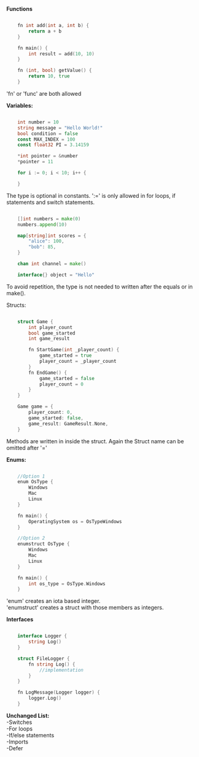 **Functions**

```go

    fn int add(int a, int b) {
        return a + b
    }

    fn main() {
        int result = add(10, 10)
    }

    fn (int, bool) getValue() {
        return 10, true
    }

```

'fn' or 'func' are both allowed

**Variables:**

```go

    int number = 10
    string message = "Hello World!"
    bool condition = false
    const MAX_INDEX = 100
    const float32 PI = 3.14159

    *int pointer = &number
    *pointer = 11

    for i := 0; i < 10; i++ {

    }

```
The type is optional in constants.
':=' is only allowed in for loops, if statements and switch statements.

```go

    []int numbers = make(0)
    numbers.append(10)

    map[string]int scores = {
        "alice": 100,
        "bob": 85,
    }

    chan int channel = make()

    interface{} object = "Hello"

```

To avoid repetition, the type is not needed to written after the equals or in make().

Structs:

```go

    struct Game {
        int player_count
        bool game_started
        int game_result

        fn StartGame(int _player_count) {
            game_started = true
            player_count = _player_count
        }
        fn EndGame() {
            game_started = false
            player_count = 0
        }
    }

    Game game = {
        player_count: 0,
        game_started: false,
        game_result: GameResult.None,
    }

```

Methods are written in inside the struct.
Again the Struct name can be omitted after '='

**Enums:**

```go

    //Option 1
    enum OsType {
        Windows
        Mac
        Linux
    }

    fn main() {
        OperatingSystem os = OsTypeWindows
    }

    //Option 2
    enumstruct OsType {
        Windows
        Mac
        Linux
    }

    fn main() {
        int os_type = OsType.Windows
    }

```
'enum' creates an iota based integer.  
'enumstruct' creates a struct with those members as integers.  

**Interfaces**

```go

    interface Logger {
        string Log()
    }

    struct FileLogger {
        fn string Log() {
            //implementation
        }
    }

    fn LogMessage(Logger logger) {
        logger.Log()
    }

```

**Unchanged List:**  
-Switches  
-For loops  
-If/else statements  
-Imports  
-Defer  

